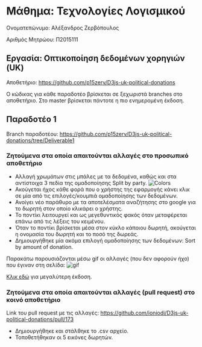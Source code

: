 # Μάθημα: Τεχνολογίες Λογισμικού

Ονοματεπώνυμο: Αλέξανδρος Ζερβόπουλος

Αριθμός Μητρώου: Π2015111

## Εργασία: Οπτικοποίηση δεδομένων χορηγιών (UK)

Αποθετήριο: https://github.com/p15zerv/D3js-uk-political-donations

Ο κώδικας για κάθε παραδοτέο βρίσκεται σε ξεχωριστά branches στο αποθετήριο. Στο master βρίσκεται πάντοτε η πιο ενημερομένη έκδοση.

## Παραδοτέο 1

Branch παραδοτέου: https://github.com/p15zerv/D3js-uk-political-donations/tree/Deliverable1

### Ζητούμενα στα οποία απαιτούνται αλλαγές στο προσωπικό αποθετήριο

* Αλλαγή χρωμάτων στις μπάλες με τα δεδομένα, καθώς και στα αντίστοιχα 3 πεδία της ομαδοποίησης Split by party.
![Colors](https://user-images.githubusercontent.com/22644005/37419603-7eb47312-27bd-11e8-9941-b384f241f3a8.png)
* Ακούγεται ήχος κάθε φορά που ο χρήστης της εφαρμογής κάνει κλικ σε μία από τις επιλογές/κουμπιά ομαδοποίησης των δεδομένων.
* Ανοίγει νέο παράθυρο με τα αποτελέσματα αναζήτησης στο google για το δωρητή στον οποίο κλικάρει ο χρήστης.
* Το ποντίκι λειτουργεί και ως μεγεθυντικός φακός όταν μεταφέρεται επάνω από τις λέξεις του κειμένου.
* Όταν το ποντίκι βρίσκεται μέσα στον κύκλο κάποιου δωρητή, ακούγεται η ονομασία του δωρητή και το ποσό της δωρεάς.
* Δημιουργήθηκε μία ακόμα επιλογή ομαδοποίησης των δεδομένων: Sort by amount of donation.

Παρακάτω παρουσιάζονται μέσω gif οι αλλαγές (που δεν αφορούν ήχο) που έγιναν στη σελίδα:
![gif](https://thumbs.gfycat.com/WanMeagerBaleenwhale.webp)

[Κλικ εδώ](https://giant.gfycat.com/WanMeagerBaleenwhale.webm) για μεγαλύτερη έκδοση.

### Ζητούμενα στα οποία απαιτούνται αλλαγές (pull request) στο κοινό αποθετήριο

Link του pull request με τις αλλαγές: https://github.com/ioniodi/D3js-uk-political-donations/pull/173

* Δημιουργήθηκε και στάλθηκε το .csv αρχείο.
* Τοποθετήθηκαν οι 5 εικόνες δωρητών.
